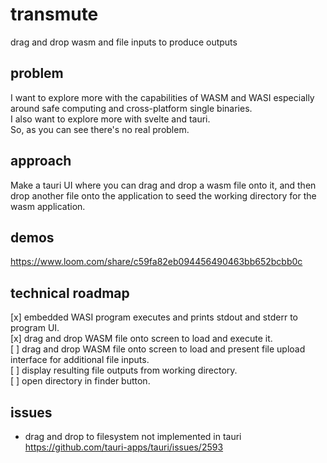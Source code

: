 # transmute
drag and drop wasm and file inputs to produce outputs

## problem
I want to explore more with the capabilities of WASM and WASI especially around safe computing and cross-platform single binaries.  
I also want to explore more with svelte and tauri.  
So, as you can see there's no real problem.  

## approach
Make a tauri UI where you can drag and drop a wasm file onto it, and then drop another file onto the application to seed the working directory for the wasm application.

## demos

https://www.loom.com/share/c59fa82eb094456490463bb652bcbb0c

## technical roadmap
[x] embedded WASI program executes and prints stdout and stderr to program UI.  
[x] drag and drop WASM file onto screen to load and execute it.  
[ ] drag and drop WASM file onto screen to load and present file upload interface for additional file inputs.  
[ ] display resulting file outputs from working directory.  
[ ] open directory in finder button.  

## issues

* drag and drop to filesystem not implemented in tauri https://github.com/tauri-apps/tauri/issues/2593  
